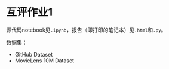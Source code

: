 # 互评作业1

源代码notebook见`.ipynb`，报告（即打印的笔记本）见`.html`和`.py`。

数据集：
- GitHub Dataset
- MovieLens 10M Dataset